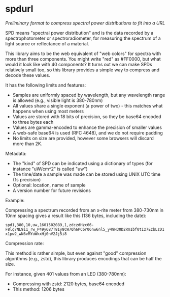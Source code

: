 # spdurl

*Preliminary format to compress spectral power distributions to fit into a URL*

SPD means "spectral power distribution" and is the data recorded by a spectrophotometer or spectroradiometer, for measuring the spectrum of a light source or reflectance of a material. 

This library aims to be the web equivalent of "web colors" for spectra with more than three components. You might write "red" as #FF0000, but what would it look like with 40 components? It turns out we can make SPDs relatively small too, so this library provides a simple way to compress and decode these values.

It has the following limits and features:

* Samples are uniformly spaced by wavelength, but any wavelength range is allowed (e.g., visible light is 380-780nm)
* All values share a single exponent (a power of two) - this matches what happens when using most meters
* Values are stored with 18 bits of precision, so they be base64 encoded to three bytes each
* Values are gamma-encoded to enhance the precision of smaller values
* A web-safe base64 is used (RFC 4648), and we do not require padding
* No limits on size are provided, however some browsers will discard more than 2K.

Metadata:

* The "kind" of SPD can be indicated using a dictionary of types (for instance "uW/cm^2" is called "uw")
* The time/date a sample was made can be stored using UNIX UTC time (1s precision)
* Optional: location, name of sample
* A version number for future revisions

Example:

Compressing a spectrum recorded from an x-rite meter from 380-730nm in 10nm spacing gives a result like this (136 bytes, including the date):

`spd1,380,10,uw,1601502089,1,zdczdHzc66-F8lq7NL9i1_rw_P49y687T8Iy8CW7Qh6PC6r06nw6nl5_y49H30D2Rm1bf0tIz7EzbLzD1x1pw2_wN6vMYuWkxHj0nV2Jj5i8`

Compression rate:

This method is rather simple, but even against "good" compression algorithms (e.g., zstd), this library produces encodings that can be half the size.

For instance, given 401 values from an LED (380-780nm):
* Compressing with zstd: 2120 bytes, base64 encoded
* This method: 1206 bytes
